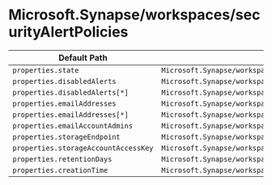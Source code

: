 # Microsoft.Synapse/workspaces/securityAlertPolicies

| Default Path | Alias |
|---|---|
| `properties.state` | `Microsoft.Synapse/workspaces/securityAlertPolicies/state` |
| `properties.disabledAlerts` | `Microsoft.Synapse/workspaces/securityAlertPolicies/disabledAlerts` |
| `properties.disabledAlerts[*]` | `Microsoft.Synapse/workspaces/securityAlertPolicies/disabledAlerts[*]` |
| `properties.emailAddresses` | `Microsoft.Synapse/workspaces/securityAlertPolicies/emailAddresses` |
| `properties.emailAddresses[*]` | `Microsoft.Synapse/workspaces/securityAlertPolicies/emailAddresses[*]` |
| `properties.emailAccountAdmins` | `Microsoft.Synapse/workspaces/securityAlertPolicies/emailAccountAdmins` |
| `properties.storageEndpoint` | `Microsoft.Synapse/workspaces/securityAlertPolicies/storageEndpoint` |
| `properties.storageAccountAccessKey` | `Microsoft.Synapse/workspaces/securityAlertPolicies/storageAccountAccessKey` |
| `properties.retentionDays` | `Microsoft.Synapse/workspaces/securityAlertPolicies/retentionDays` |
| `properties.creationTime` | `Microsoft.Synapse/workspaces/securityAlertPolicies/creationTime` |

